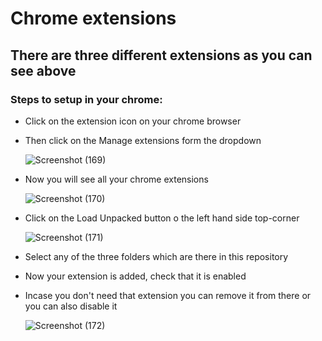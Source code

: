 # Chrome extensions
## There are three different extensions as you can see above

### Steps to setup in your chrome:

- Click on the extension icon on your chrome browser
- Then click on the Manage extensions form the dropdown

  ![Screenshot (169)](https://user-images.githubusercontent.com/56539752/92704454-96327f80-f370-11ea-9b72-b39374421175.png)

- Now you will see all your chrome extensions

  ![Screenshot (170)](https://user-images.githubusercontent.com/56539752/92704740-c712b480-f370-11ea-9758-3463302e75c6.png)
  
- Click on the Load Unpacked button o the left hand side top-corner

  ![Screenshot (171)](https://user-images.githubusercontent.com/56539752/92704833-d98cee00-f370-11ea-85e8-ca9f8f34eb38.png)
  
- Select any of the three folders which are there in this repository
- Now your extension is added, check that it is enabled
- Incase you don't need that extension you can remove it from there or you can also disable it

  ![Screenshot (172)](https://user-images.githubusercontent.com/56539752/92704961-f45f6280-f370-11ea-98fb-3133e4da3714.png)
